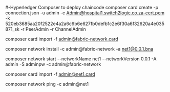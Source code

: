 #-Hyperledger Composer to deploy chaincode
composer card create -p connection.json -u admin -c Admin@hospital1.switch2logic.co.za-cert.pem -k 520eb3685aa20f2522e4a2a6c9b6e627fb0defb1c2e6f30a6f32620a4e035871_sk -r PeerAdmin -r ChannelAdmin

composer card import -f admin@fabric-network.card

composer network install -c admin@fabric-network -a net1@0.0.1.bna

composer network start --networkName net1 --networkVersion 0.0.1 -A admin -S adminpw -c admin@fabric-network

composer card import -f admin@net1.card

composer network ping -c admin@net1
